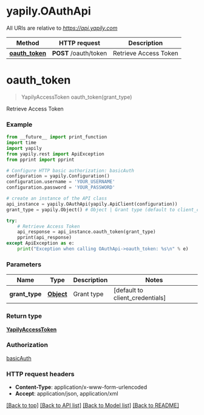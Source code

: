 # yapily.OAuthApi

All URIs are relative to *https://api.yapily.com*

Method | HTTP request | Description
------------- | ------------- | -------------
[**oauth_token**](OAuthApi.md#oauth_token) | **POST** /oauth/token | Retrieve Access Token


# **oauth_token**
> YapilyAccessToken oauth_token(grant_type)

Retrieve Access Token

### Example
```python
from __future__ import print_function
import time
import yapily
from yapily.rest import ApiException
from pprint import pprint

# Configure HTTP basic authorization: basicAuth
configuration = yapily.Configuration()
configuration.username = 'YOUR_USERNAME'
configuration.password = 'YOUR_PASSWORD'

# create an instance of the API class
api_instance = yapily.OAuthApi(yapily.ApiClient(configuration))
grant_type = yapily.Object() # Object | Grant type (default to client_credentials)

try:
    # Retrieve Access Token
    api_response = api_instance.oauth_token(grant_type)
    pprint(api_response)
except ApiException as e:
    print("Exception when calling OAuthApi->oauth_token: %s\n" % e)
```

### Parameters

Name | Type | Description  | Notes
------------- | ------------- | ------------- | -------------
 **grant_type** | [**Object**](.md)| Grant type | [default to client_credentials]

### Return type

[**YapilyAccessToken**](YapilyAccessToken.md)

### Authorization

[basicAuth](../README.md#basicAuth)

### HTTP request headers

 - **Content-Type**: application/x-www-form-urlencoded
 - **Accept**: application/json, application/xml

[[Back to top]](#) [[Back to API list]](../README.md#documentation-for-api-endpoints) [[Back to Model list]](../README.md#documentation-for-models) [[Back to README]](../README.md)

